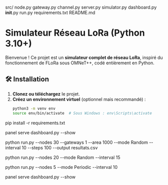 src/
    node.py
    gateway.py
    channel.py
    server.py
    simulator.py
    dashboard.py
    __init__.py
run.py
requirements.txt
README.md

# Simulateur Réseau LoRa (Python 3.10+)

Bienvenue ! Ce projet est un **simulateur complet de réseau LoRa**, inspiré du fonctionnement de FLoRa sous OMNeT++, codé entièrement en Python.

## 🛠️ Installation

1. **Clonez ou téléchargez** le projet.
2. **Créez un environnement virtuel** (optionnel mais recommandé) :
   ```bash
   python3 -m venv env
   source env/bin/activate  # Sous Windows : env\Scripts\activate

pip install -r requirements.txt

panel serve dashboard.py --show

python run.py --nodes 30 --gateways 1 --area 1000 --mode Random --interval 10 --steps 100 --output resultats.csv

python run.py --nodes 20 --mode Random --interval 15

python run.py --nodes 5 --mode Periodic --interval 10

panel serve dashboard.py --show
